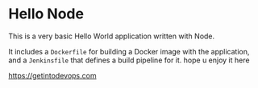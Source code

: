 # Hello Node
This is a very basic Hello World application written with Node.

It includes a `Dockerfile` for building a Docker image with the application, and a `Jenkinsfile` that defines a build pipeline for it.
hope u enjoy it here

https://getintodevops.com
